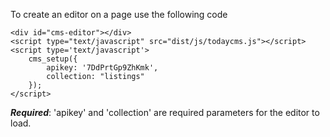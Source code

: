 To create an editor on a page use the following code

	<div id="cms-editor"></div>
	<script type="text/javascript" src="dist/js/todaycms.js"></script>
	<script type='text/javascript'>
		cms_setup({
			apikey: '7DdPrtGp9ZhKmk',
			collection: "listings"
		});
	</script>

***Required***: 'apikey' and 'collection' are required parameters for the editor to load.